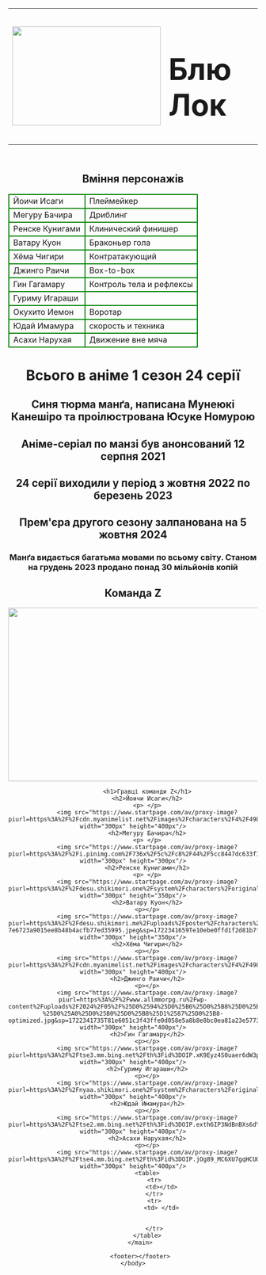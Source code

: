 <html>
    <head>
        <title>
           Blue Lock команда Z 
        </title>
    </head>
    <body style="text-align:center">
        <header>
            <table>
                <tr>
                 <td>
                    <img src="https://www.startpage.com/av/proxy-image?piurl=https%3A%2F%2Fstatic.hdrezka.ac%2Fi%2F2022%2F10%2F9%2Fu70087eac2b1dhl82q36l.png&sp=1722361467Tf2e429be16e71a8dee33f8e72a0158e4184f768e963a328e85a20610c5ba0f69"
                        width="300px" height="200px">
                 </td>
                 <td>
                 <h1 style="font-size:60px">Блю Лок</h1>
                 </td>
                 </tr>
            </table>
        </header>
         <h2>Вміння персонажів</h2>
        <table style="border:1px dark;border-collapse:collapse;">
            <tr style="border:2px solid green">
                <td style="border:2px solid green">Йоичи Исаги</td>
                <td style="border:2px solid green">Плеймейкер</td>
            </tr>
            <tr style="border:2px solid green">
                <td style="border:2px solid green">Мегуру Бачира</td>
                <td style="border:2px solid green">Дриблинг</td>
            </tr>
            <tr style="border:2px solid dark">
                <td style="border:2px solid green">Ренске Кунигами</td>
                <td style="border:2px solid green">Клинический финишер</td>
            </tr>
            <tr>
                <td style="border:2px solid green">Ватару Куон</td>
                <td style="border:2px solid green">Браконьер гола</td>
            </tr>
            <tr>
                <td style="border:2px solid green">Хёма Чигири</td>
                <td style="border:2px solid green">Контратакующий </td>
            </tr>
            <tr>
                <td style="border:2px solid green">Джинго Раичи</td>
                <td style="border:2px solid green">Box-to-box</td>
            </tr>
            <tr>
                <td style="border:2px solid green">Гин Гагамару</td>
                <td style="border:2px solid green">Контроль тела и рефлексы</td>
            </tr>
            <tr>
                <td style="border:2px solid green">Гуриму Игараши</td>
                <td style="border:2px solid green"></td>
            </tr>
            <tr>
                <td style="border:2px solid green">Окухито Иемон</td>
                <td style="border:2px solid green">Воротар</td>
            </tr>
            <tr>
                <td style="border:2px solid green">Юдай Имамура</td>
                <td style="border:2px solid green">скорость и техника</td>
            </tr>
            <tr>
                <td style="border:2px solid green">Асахи Нарухая</td>
                <td style="border:2px solid green">Движение вне мяча</td>
            </tr>
        </table>
        <h1>Всього в аніме 1 сезон 24 серії</h1>
        <h2>Синя тюрма манґа, написана Мунеюкі Канешіро та проілюстрована Юсуке Номурою</h2>
        <h2>Аніме-серіал по манзі був анонсований 12 серпня 2021</h2>
        <h2>24 серії виходили у період з жовтня 2022 по березень 2023</h2>
        <h2>Прем'єра другого сезону залпанована на 5 жовтня 2024</h2>
        <h3>Манґа видається багатьма мовами по всьому світу. Станом на грудень 2023 продано понад 30 мільйонів копій</h3>
        <main>
            <h2>Команда Z</h2>
            <p> </p>
            <img src="https://www.startpage.com/av/proxy-image?piurl=https%3A%2F%2Fstaticg.sportskeeda.com%2Feditor%2F2022%2F12%2F88b88-16712979894247-1920.jpg&sp=1722341571T84a1f86905a8c7cb92fc0c9f3cbe8fcdbf43718562c60607db4dab9214d21ef5" width="550px" height="350px"/>

            <h1>Гравці команди Z</h1>
            <h2>Йоичи Исаги</h2>
            <p> </p>
            <img src="https://www.startpage.com/av/proxy-image?piurl=https%3A%2F%2Fcdn.myanimelist.net%2Fimages%2Fcharacters%2F4%2F498285.jpg&sp=1722341435T5c80d131cd36c961770524f1123c0e3b388dc0777a7b21a056fd7ca0b603adb1" width="300px" height="400px"/>
            <h2>Мегуру Бачира</h2>
            <p> </p>
            <img src="https://www.startpage.com/av/proxy-image?piurl=https%3A%2F%2Fi.pinimg.com%2F736x%2F5c%2Fc8%2F44%2F5cc8447dc633f1542d1cfaac1c18d6da.jpg&sp=1722341513T3d67a6b9bc9b8e09fb7a4f9353645ba273333f86e9d6216ebc5bd630ff7822f5" width="300px" height="300px"/>
            <h2>Ренске Кунигами</h2>
            <p> </p>
            <img src="https://www.startpage.com/av/proxy-image?piurl=https%3A%2F%2Fdesu.shikimori.one%2Fsystem%2Fcharacters%2Foriginal%2F178718.jpg%3F1673721744&sp=1722341625T7d84e09ed4471d682120792ce5ff565776b3d1ecbfda5375bbac8be8c1158413" width="300px" height="350px"/>
            <h2>Ватару Куон</h2>
            <p></p>
            <img src="https://www.startpage.com/av/proxy-image?piurl=https%3A%2F%2Fdesu.shikimori.me%2Fuploads%2Fposter%2Fcharacters%2F178724%2Fmain_alt-7e6723a9015ee8b48b4acfb77ed35995.jpeg&sp=1722341659Te10ebe0ffd1f2d81b7f651780929a9df8898784d82d0c6380854076ef2a68058" width="300px" height="350px"/>
            <h2>Хёма Чигири</h2>
            <p></p>
            <img src="https://www.startpage.com/av/proxy-image?piurl=https%3A%2F%2Fcdn.myanimelist.net%2Fimages%2Fcharacters%2F4%2F498286.jpg&sp=1722341699T7e7e8ff4ceb0f079d6d5cd92a94eefb02b0260efe5fd1759f151016032ee32bd" width="300px" height="400px"/>
            <h2>Джинго Раичи</h2>
            <p></p>
            <img src="https://www.startpage.com/av/proxy-image?piurl=https%3A%2F%2Fwww.allmmorpg.ru%2Fwp-content%2Fuploads%2F2024%2F05%2F%25D0%2594%25D0%25B6%25D0%25B8%25D0%25BD%25D0%25B3%25D0%25BE-%25D0%25A0%25D0%25B0%25D0%25B8%25D1%2587%25D0%25B8-optimized.jpg&sp=1722341735T81e6051c3f43ffe0d058e5a8b8e8bc0ea81a23e5773d1f05393729820d4b0f68" width="300px" height="400px"/>
            <h2>Гин Гагамару</h2>
            <p></p>
            <img src="https://www.startpage.com/av/proxy-image?piurl=https%3A%2F%2Ftse3.mm.bing.net%2Fth%3Fid%3DOIP.xK9Eyz4S0uaer6dW3px6UAAAAA%26pid%3DApi&sp=1722341827Tbca66d2e399461f44616225371630f86ec901fa6842eff675562dabf91e91992" width="300px" height="400px"/>
            <h2>Гуриму Игараши</h2>
            <p></p>
            <img src="https://www.startpage.com/av/proxy-image?piurl=https%3A%2F%2Fnyaa.shikimori.one%2Fsystem%2Fcharacters%2Foriginal%2F178710.jpg%3F1665589649&sp=1722341872T0de972f0b6a5b2340a3349af220f7afa4827b9c2f6e715bfc486ca75cce4a1ee" width="300px" height="400px"/>
            <h2>Юдай Имамура</h2>
            <p></p>
            <img src="https://www.startpage.com/av/proxy-image?piurl=https%3A%2F%2Ftse2.mm.bing.net%2Fth%3Fid%3DOIP.exth6IP3NdBnBXs6dYWP8AAAAA%26pid%3DApi&sp=1722341898T35a62c7c76fa562540319e15de111932cf3abb8fd6ad57e3e98ab58f7fc12404" width="300px" height="400px"/>
            <h2>Асахи Нарухая</h2>
            <p></p>
            <img src="https://www.startpage.com/av/proxy-image?piurl=https%3A%2F%2Ftse4.mm.bing.net%2Fth%3Fid%3DOIP.jOg89_MC6XU7gqHCUQhVWQAAAA%26pid%3DApi&sp=1722341942Tf88f627ac55e209257364226a20b1e7b4faa5eb06f485ca5c5a3158bac8519f5" width="300px" height="400px"/>
            <table>
                <tr>
                    <td></td>
                </tr>
                <tr>
                    <td> </td>


                </tr>
            </table>
        </main>

        <footer></footer>
    </body>
</html>
